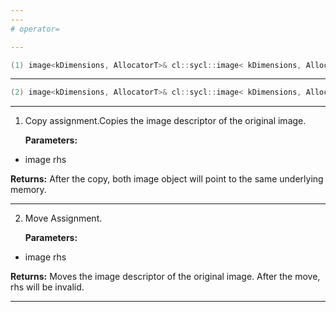 ```yaml
---
---
# operator=

---
```


```cpp
(1) image<kDimensions, AllocatorT>& cl::sycl::image< kDimensions, AllocatorT >::operator=(const image< kDimensions, AllocatorT > &rhs)
```

---

```cpp
(2) image<kDimensions, AllocatorT>& cl::sycl::image< kDimensions, AllocatorT >::operator=(image< kDimensions, AllocatorT > &&rhs)
```

---

1. Copy assignment.Copies the image descriptor of the original image. 

   **Parameters:**

  * image rhs

   

   **Returns:** After the copy, both image object will point to the same underlying memory. 

---

2. Move Assignment. 

   **Parameters:**

  * image rhs

   

   **Returns:** Moves the image descriptor of the original image. After the move, rhs will be invalid. 

---

